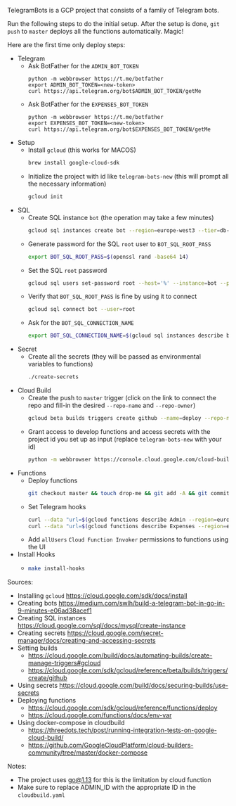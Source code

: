 TelegramBots is a GCP project that consists of a family of Telegram bots.

Run the following steps to do the initial setup. After the setup is done, `git push` to `master` deploys all the functions automatically. Magic!

Here are the first time only deploy steps:
- Telegram
  - Ask BotFather for the `ADMIN_BOT_TOKEN`
    ```
    python -m webbrowser https://t.me/botfather
    export ADMIN_BOT_TOKEN=<new-token>
    curl https://api.telegram.org/bot$ADMIN_BOT_TOKEN/getMe
    ```
  - Ask BotFather for the `EXPENSES_BOT_TOKEN`
    ```
    python -m webbrowser https://t.me/botfather
    export EXPENSES_BOT_TOKEN=<new-token>
    curl https://api.telegram.org/bot$EXPENSES_BOT_TOKEN/getMe
    ```
- Setup
  - Install `gcloud` (this works for MACOS)
    ```bash
    brew install google-cloud-sdk
    ```
  - Initialize the project with id like `telegram-bots-new` (this will prompt all the necessary information)
    ```bash
    gcloud init
    ```
- SQL
  - Create SQL instance `bot` (the operation may take a few minutes)
    ```bash
    gcloud sql instances create bot --region=europe-west3 --tier=db-f1-micro
    ```
  - Generate password for the SQL `root` user to `BOT_SQL_ROOT_PASS`
    ```bash
    export BOT_SQL_ROOT_PASS=$(openssl rand -base64 14)
    ```
  - Set the SQL `root` password
    ```bash
    gcloud sql users set-password root --host='%' --instance=bot --password=$BOT_SQL_ROOT_PASS
    ```
  - Verify that `BOT_SQL_ROOT_PASS` is fine by using it to connect
    ```bash
    gcloud sql connect bot --user=root
    ```
  - Ask for the `BOT_SQL_CONNECTION_NAME`
    ```bash
    export BOT_SQL_CONNECTION_NAME=$(gcloud sql instances describe bot --format=json | jq -r .connectionName)
    ```
- Secret
  - Create all the secrets (they will be passed as environmental variables to functions)
    ```bash
    ./create-secrets
    ```
- Cloud Build
  - Create the push to `master` trigger (click on the link to connect the repo and fill-in the desired `--repo-name` and `--repo-owner`)
    ```bash
    gcloud beta builds triggers create github --name=deploy --repo-name=TelegramBots --branch-pattern="^master$" --repo-owner=nestoroprysk --build-config=cloudbuild.yaml
    ```
  - Grant access to develop functions and access secrets with the project id you set up as input (replace `telegram-bots-new` with your id)
    ```bash
    python -m webbrowser https://console.cloud.google.com/cloud-build/settings/service-account?folder=&organizationId=&project=telegram-bots-new 
    ```
- Functions
  - Deploy functions 
    ```bash
    git checkout master && touch drop-me && git add -A && git commit -m "Triggering the deploy of functions" && git push
    ```
  - Set Telegram hooks
    ```bash
    curl --data "url=$(gcloud functions describe Admin --region=europe-west3 --format=json | jq -r .httpsTrigger.url)" https://api.telegram.org/bot$ADMIN_BOT_TOKEN/SetWebhook
    curl --data "url=$(gcloud functions describe Expenses --region=europe-west3 --format=json | jq -r .httpsTrigger.url)" https://api.telegram.org/bot$EXPENSES_BOT_TOKEN/SetWebhook
    ```
  - Add `allUsers` `Cloud Function Invoker` permissions to functions using the UI
- Install Hooks
  - ```bash
    make install-hooks
    ```

Sources:
- Installing `gcloud` https://cloud.google.com/sdk/docs/install
- Creating bots https://medium.com/swlh/build-a-telegram-bot-in-go-in-9-minutes-e06ad38acef1
- Creating SQL instances https://cloud.google.com/sql/docs/mysql/create-instance
- Creating secrets https://cloud.google.com/secret-manager/docs/creating-and-accessing-secrets
- Setting builds
  - https://cloud.google.com/build/docs/automating-builds/create-manage-triggers#gcloud 
  - https://cloud.google.com/sdk/gcloud/reference/beta/builds/triggers/create/github 
- Using secrets https://cloud.google.com/build/docs/securing-builds/use-secrets
- Deploying functions
  - https://cloud.google.com/sdk/gcloud/reference/functions/deploy
  - https://cloud.google.com/functions/docs/env-var
- Using docker-compose in cloudbuild
  - https://threedots.tech/post/running-integration-tests-on-google-cloud-build/
  - https://github.com/GoogleCloudPlatform/cloud-builders-community/tree/master/docker-compose

Notes:
- The project uses go@1.13 for this is the limitation by cloud function
- Make sure to replace ADMIN_ID with the appropriate ID in the `cloudbuild.yaml`
